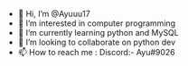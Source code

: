 - 👋 Hi, I’m @Ayuuu17
- 👀 I’m interested in computer programming
- 🌱 I’m currently learning python and MySQL
- 💞️ I’m looking to collaborate on python dev
- 📫 How to reach me : Discord:- Ayu#9026

<!---
Ayuuu17/Ayuuu17 is a ✨ special ✨ repository because its `README.md` (this file) appears on your GitHub profile.
You can click the Preview link to take a look at your changes.
--->
